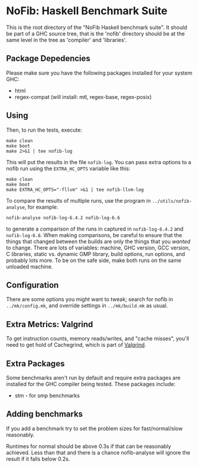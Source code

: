 # NoFib: Haskell Benchmark Suite

This is the root directory of the "NoFib Haskell benchmark suite". It
should be part of a GHC source tree, that is the 'nofib' directory
should be at the same level in the tree as 'compiler' and 'libraries'.

## Package Depedencies

Please make sure you have the following packages installed for your
system GHC:
 * html
 * regex-compat (will install: mtl, regex-base, regex-posix)

## Using

Then, to run the tests, execute:

    make clean
    make boot
    make 2>&1 | tee nofib-log

This will put the results in the file `nofib-log`. You can pass extra
options to a nofib run using the `EXTRA_HC_OPTS` variable like this:

    make clean
    make boot
    make EXTRA_HC_OPTS="-fllvm" >&1 | tee nofib-llvm-log

To compare the results of multiple runs, use the program in
`../utils/nofib-analyse`, for example:

    nofib-analyse nofib-log-6.4.2 nofib-log-6.6

to generate a comparison of the runs in captured in `nofib-log-6.4.2`
and `nofib-log-6.6`. When making comparisons, be careful to ensure
that the things that changed between the builds are only the things
that you _wanted_ to change. There are lots of variables: machine,
GHC version, GCC version, C libraries, static vs. dynamic GMP library,
build options, run options, and probably lots more. To be on the safe
side, make both runs on the same unloaded machine.

## Configuration

There are some options you might want to tweak; search for nofib in
`../mk/config.mk`, and override settings in `../mk/build.mk` as usual.

## Extra Metrics: Valgrind

To get instruction counts, memory reads/writes, and "cache misses",
you'll need to get hold of Cachegrind, which is part of
[Valgrind](http://valgrind.org).

## Extra Packages

Some benchmarks aren't run by default and require extra packages are
installed for the GHC compiler being tested. These packages include:
 * stm - for smp benchmarks

## Adding benchmarks

If you add a benchmark try to set the problem sizes for
fast/normal/slow reasonably.

Runtimes for normal should be above 0.3s if that can be reasonably
achieved. Less than that and there is a chance
nofib-analyse will ignore the result if it falls below 0.2s.



